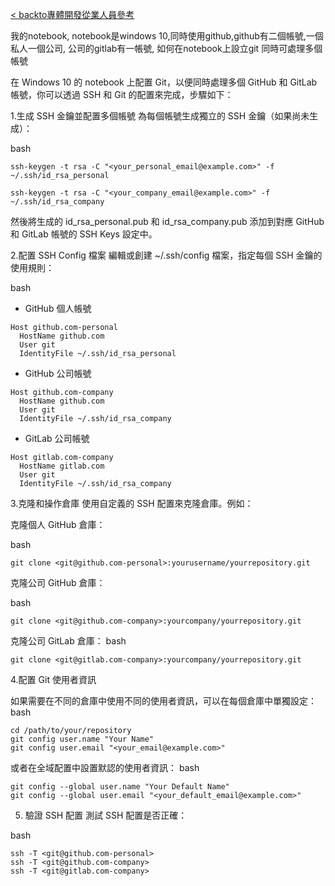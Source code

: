 [< backto專體開發從業人員參考](../../../README.md)

我的notebook, notebook是windows 10,同時使用github,github有二個帳號,一個私人一個公司, 公司的gitlab有一帳號, 如何在notebook上設立git 同時可處理多個帳號

在 Windows 10 的 notebook 上配置 Git，以便同時處理多個 GitHub 和 GitLab 帳號，你可以透過 SSH 和 Git 的配置來完成，步驟如下：

1.生成 SSH 金鑰並配置多個帳號
為每個帳號生成獨立的 SSH 金鑰（如果尚未生成）：

bash

```
ssh-keygen -t rsa -C "<your_personal_email@example.com>" -f ~/.ssh/id_rsa_personal
```

```
ssh-keygen -t rsa -C "<your_company_email@example.com>" -f ~/.ssh/id_rsa_company
```

然後將生成的 id_rsa_personal.pub 和 id_rsa_company.pub 添加到對應 GitHub 和 GitLab 帳號的 SSH Keys 設定中。

2.配置 SSH Config 檔案
編輯或創建 ~/.ssh/config 檔案，指定每個 SSH 金鑰的使用規則：

bash

- GitHub 個人帳號

```
Host github.com-personal
  HostName github.com
  User git
  IdentityFile ~/.ssh/id_rsa_personal
```

- GitHub 公司帳號

```
Host github.com-company
  HostName github.com
  User git
  IdentityFile ~/.ssh/id_rsa_company
```

- GitLab 公司帳號

```
Host gitlab.com-company
  HostName gitlab.com
  User git
  IdentityFile ~/.ssh/id_rsa_company
```

3.克隆和操作倉庫
使用自定義的 SSH 配置來克隆倉庫。例如：

克隆個人 GitHub 倉庫：

bash

```
git clone <git@github.com-personal>:yourusername/yourrepository.git
```

克隆公司 GitHub 倉庫：

bash

```
git clone <git@github.com-company>:yourcompany/yourrepository.git
```

克隆公司 GitLab 倉庫：
bash

```
git clone <git@gitlab.com-company>:yourcompany/yourrepository.git
```

4.配置 Git 使用者資訊

如果需要在不同的倉庫中使用不同的使用者資訊，可以在每個倉庫中單獨設定：
bash

```
cd /path/to/your/repository
git config user.name "Your Name"
git config user.email "<your_email@example.com>"
```

或者在全域配置中設置默認的使用者資訊：
bash

```
git config --global user.name "Your Default Name"
git config --global user.email "<your_default_email@example.com>"
```

5. 驗證 SSH 配置
測試 SSH 配置是否正確：

bash

```
ssh -T <git@github.com-personal>
ssh -T <git@github.com-company>
ssh -T <git@gitlab.com-company>
```
